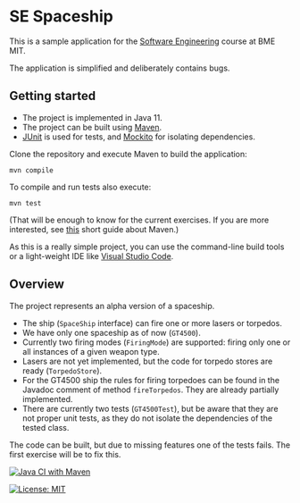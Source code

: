 # SE Spaceship

This is a sample application for the [Software Engineering](http://www.mit.bme.hu/oktatas/targyak/vimiab04) course at BME MIT.

The application is simplified and deliberately contains bugs.

## Getting started

- The project is implemented in Java 11.
- The project can be built using [Maven](https://maven.apache.org/).
- [JUnit](https://junit.org/junit5/) is used for tests, and [Mockito](https://site.mockito.org/) for isolating dependencies.

Clone the repository and execute Maven to build the application:

```
mvn compile
```

To compile and run tests also execute:

```
mvn test
```

(That will be enough to know for the current exercises. If you are more interested, see [this](https://github.com/ftsrg-edu/swsv-labs/wiki/0b-Build-tools) short guide about Maven.)

As this is a really simple project, you can use the command-line build tools or a light-weight IDE like [Visual Studio Code](https://code.visualstudio.com/).

## Overview

The project represents an alpha version of a spaceship.

- The ship (`SpaceShip` interface) can fire one or more lasers or torpedos.
- We have only one spaceship as of now (`GT4500`).
- Currently two firing modes (`FiringMode`) are supported: firing only one or all instances of a given weapon type.
- Lasers are not yet implemented, but the code for torpedo stores are ready (`TorpedoStore`).
- For the GT4500 ship the rules for firing torpedoes can be found in the Javadoc comment of method `fireTorpedos`. They are already partially implemented.
- There are currently two tests (`GT4500Test`), but be aware that they are not proper unit tests, as they do not isolate the dependencies of the tested class.

The code can be built, but due to missing features one of the tests fails. The first exercise will be to fix this.

[![Java CI with Maven](https://github.com/Panny2507/se-lab/actions/workflows/maven.yml/badge.svg)](https://github.com/Panny2507/se-lab/actions/workflows/maven.yml)

[![License: MIT](https://img.shields.io/badge/License-MIT-yellow.svg)](https://opensource.org/licenses/MIT)

